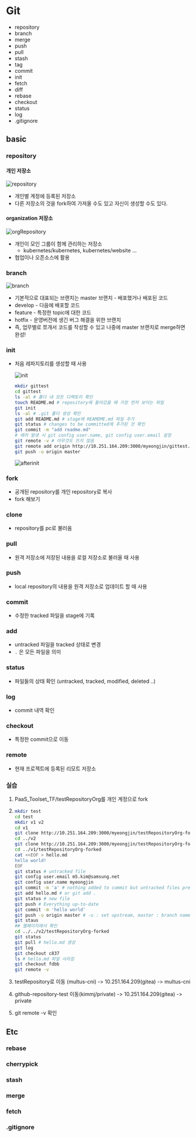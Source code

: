 # Git

* repository
* branch
* merge
* push
* pull
* stash
* tag
* commit
* init
* fetch
* diff
* rebase
* checkout
* status
* log
* .gitignore

## basic

### repository

#### 개인 저장소

![repository](img\repository.bmp)

* 개인별 계정에 등록된 저장소
* 다른 저장소의 것을 fork하여 가져올 수도 있고 자신이 생성할 수도 있다.

#### organization 저장소

![orgRepository](img/orgRepository.png)

* 개인이 모인 그룹이 함께 관리하는 저장소
  * kubernetes/kubernetes, kubernetes/website ...
* 협업이나 오픈소스에 활용

### branch

![branch](img/branch.png)

* 기본적으로 대표되는 브랜치는 master 브랜치 - 배포했거나 배포된 코드
* develop - 다음에 배포할 코드
* feature - 특정한 topic에 대한 코드
* hotfix - 운영버전에 생긴 버그 해결을 위한 브랜치
* 즉, 업무별로 쪼개서 코드를 작성할 수 있고 나중에 master 브랜치로 merge하면 완성!

### init

* 처음 레파지토리를 생성할 때 사용

  ![init](img\init.png)

  ```bash
  mkdir gittest
  cd gittest
  ls -al # 폴더 내 모든 디렉토리 확인
  touch README.md # repository에 들어갔을 때 가장 먼저 보이는 파일
  git init
  ls -al # .git 폴더 생성 확인
  git add README.md # stage에 REAMDME.md 파일 추가
  git status # changes to be committed에 추가된 것 확인
  git commit -m "add readme.md"
  # 에러 발생 시 git config user.name, git config user.email 설정
  git remote -v # 아무것도 뜨지 않음
  git remote add origin http://10.251.164.209:3000/myeongjin/gittest.git
  git push -u origin master
  ```

  ![afterinit](img\afterinit.png)

### fork

* 공개된 repository를 개인 repository로 복사
* fork 해보기

### clone

* repository를 pc로 불러옴

### pull

* 원격 저장소에 저장된 내용을 로컬 저장소로 불러올 때 사용

### push

* local repository의 내용을 원격 저장소로 업데이트 할 때 사용

### commit

* 수정한 tracked 파일을 stage에 기록

### add

* untracked 파일을 tracked 상태로 변경
* `.` 은 모든 파일을 의미

### status

* 파일들의 상태 확인 (untracked, tracked, modified, deleted ..)

### log

* commit 내역 확인

### checkout

* 특정한 commit으로 이동

### remote 

* 현재 프로젝트에 등록된 리모트 저장소

### 실습

1. PaaS_Toolset_TF/testRepositoryOrg를 개인 계정으로 fork

2. ```bash
   mkdir test
   cd test
   mkdir v1 v2
   cd v1
   git clone http://10.251.164.209:3000/myeongjin/testRepositoryOrg-forked.git
   cd ../v2
   git clone http://10.251.164.209:3000/myeongjin/testRepositoryOrg-forked.git
   cd ../v1/testRepositoryOrg-forked
   cat <<EOF > hello.md
   hello world!
   EOF
   git status # untracked file
   git config user.email m5.kim@samsung.net
   git config user.name myeongjin
   git commit -m 'a' # nothing added to commit but untracked files present
   git add hello.md # or git add .
   git status # new file
   git push # Everything up-to-date
   git commit -m 'hello world'
   git push -u origin master # -u : set upstream, master : branch name
   git staus
   ## 웹페이지에서 확인
   cd ../../v2/testRepositoryOrg-forked
   git status
   git pull # hello.md 생성
   git log
   git checkout c837
   ls # hello.md 파일 사라짐
   git checkout fdbb
   git remote -v
   ```

3. testRepository로 이동 (multus-cni) -> 10.251.164.209(gitea) -> multus-cni

4. github-repository-test 이동(kimmj/private) -> 10.251.164.209(gitea) -> private

5. git remote -v 확인

## Etc

### rebase

### cherrypick

### stash

### merge

### fetch

### .gitignore